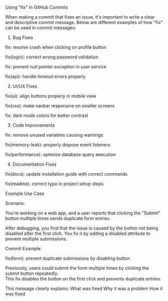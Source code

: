 Using "fix" in GitHub Commits

When making a commit that fixes an issue, it's important to write a clear and descriptive commit message. Below are different examples of how "fix" can be used in commit messages:

1. Bug Fixes

fix: resolve crash when clicking on profile button

fix(login): correct wrong password validation

fix: prevent null pointer exception in user service

fix(api): handle timeout errors properly


2. UI/UX Fixes

fix(ui): align buttons properly in mobile view

fix(css): make navbar responsive on smaller screens

fix: dark mode colors for better contrast


3. Code Improvements

fix: remove unused variables causing warnings

fix(memory-leak): properly dispose event listeners

fix(performance): optimize database query execution


4. Documentation Fixes

fix(docs): update installation guide with correct commands

fix(readme): correct typo in project setup steps


Example Use Case

Scenario:

You're working on a web app, and a user reports that clicking the "Submit" button multiple times sends duplicate form entries.

After debugging, you find that the issue is caused by the button not being disabled after the first click. You fix it by adding a disabled attribute to prevent multiple submissions.

Commit Example:

fix(form): prevent duplicate submissions by disabling button

Previously, users could submit the form multiple times by clicking the submit button repeatedly.  
This fix disables the button on the first click and prevents duplicate entries.

This message clearly explains:
What was fixed
Why it was a problem
How it was fixed
